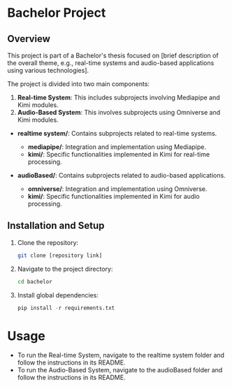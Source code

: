 # Bachelor Project

## Overview
This project is part of a Bachelor's thesis focused on [brief description of the overall theme, e.g., real-time systems and audio-based applications using various technologies].

The project is divided into two main components:
1. **Real-time System**: This includes subprojects involving Mediapipe and Kimi modules.
2. **Audio-Based System**: This involves subprojects using Omniverse and Kimi modules.

<!-- ## Directory Structure
bachelor/
├── realtime system/
│ ├── mediapipe/
│ └── kimi/
└── audioBased/
├── omniverse/
└── kimi/ -->


- **realtime system/**: Contains subprojects related to real-time systems.
  - **mediapipe/**: Integration and implementation using Mediapipe.
  - **kimi/**: Specific functionalities implemented in Kimi for real-time processing.
  
- **audioBased/**: Contains subprojects related to audio-based applications.
  - **omniverse/**: Integration and implementation using Omniverse.
  - **kimi/**: Specific functionalities implemented in Kimi for audio processing.

## Installation and Setup
1. Clone the repository:
   ```bash
   git clone [repository link]
   ```
2. Navigate to the project directory:
   ```bash
   cd bachelor
   ```
3. Install global dependencies:

    ```python
   pip install -r requirements.txt
   ```

# Usage
* To run the Real-time System, navigate to the realtime system folder and follow the instructions in its README.
* To run the Audio-Based System, navigate to the audioBased folder and follow the instructions in its README.